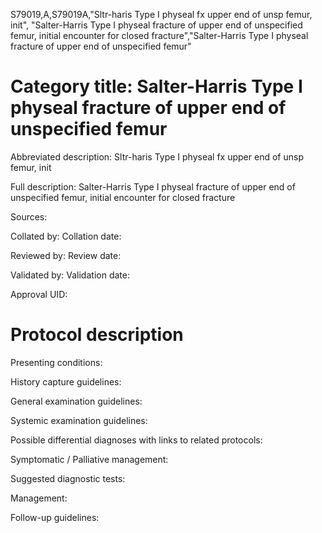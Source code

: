 S79019,A,S79019A,"Sltr-haris Type I physeal fx upper end of unsp femur, init", "Salter-Harris Type I physeal fracture of upper end of unspecified femur, initial encounter for closed fracture","Salter-Harris Type I physeal fracture of upper end of unspecified femur"
# Category title: Salter-Harris Type I physeal fracture of upper end of unspecified femur

Abbreviated description: Sltr-haris Type I physeal fx upper end of unsp femur, init

Full description: Salter-Harris Type I physeal fracture of upper end of unspecified femur, initial encounter for closed fracture

Sources:

Collated by:
Collation date:

Reviewed by:
Review date:

Validated by:
Validation date:

Approval UID:

# Protocol description

Presenting conditions:

History capture guidelines:

General examination guidelines:

Systemic examination guidelines:

Possible differential diagnoses with links to related protocols:

Symptomatic / Palliative management:

Suggested diagnostic tests:

Management:

Follow-up guidelines:
